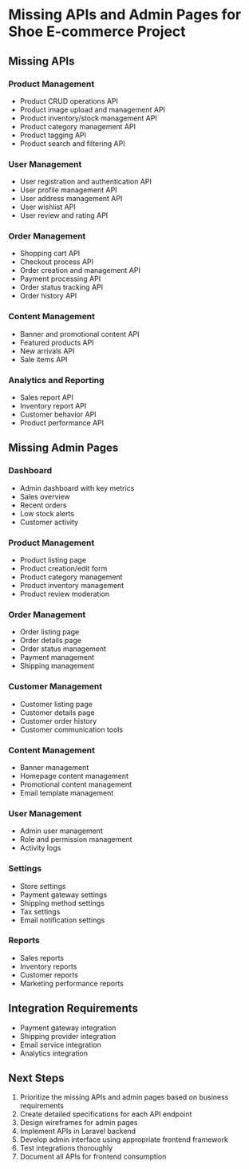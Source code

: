 # Missing APIs and Admin Pages for Shoe E-commerce Project

## Missing APIs

### Product Management
- Product CRUD operations API
- Product image upload and management API
- Product inventory/stock management API
- Product category management API
- Product tagging API
- Product search and filtering API

### User Management
- User registration and authentication API
- User profile management API
- User address management API
- User wishlist API
- User review and rating API

### Order Management
- Shopping cart API
- Checkout process API
- Order creation and management API
- Payment processing API
- Order status tracking API
- Order history API

### Content Management
- Banner and promotional content API
- Featured products API
- New arrivals API
- Sale items API

### Analytics and Reporting
- Sales report API
- Inventory report API
- Customer behavior API
- Product performance API

## Missing Admin Pages

### Dashboard
- Admin dashboard with key metrics
- Sales overview
- Recent orders
- Low stock alerts
- Customer activity

### Product Management
- Product listing page
- Product creation/edit form
- Product category management
- Product inventory management
- Product review moderation

### Order Management
- Order listing page
- Order details page
- Order status management
- Payment management
- Shipping management

### Customer Management
- Customer listing page
- Customer details page
- Customer order history
- Customer communication tools

### Content Management
- Banner management
- Homepage content management
- Promotional content management
- Email template management

### User Management
- Admin user management
- Role and permission management
- Activity logs

### Settings
- Store settings
- Payment gateway settings
- Shipping method settings
- Tax settings
- Email notification settings

### Reports
- Sales reports
- Inventory reports
- Customer reports
- Marketing performance reports

## Integration Requirements
- Payment gateway integration
- Shipping provider integration
- Email service integration
- Analytics integration

## Next Steps
1. Prioritize the missing APIs and admin pages based on business requirements
2. Create detailed specifications for each API endpoint
3. Design wireframes for admin pages
4. Implement APIs in Laravel backend
5. Develop admin interface using appropriate frontend framework
6. Test integrations thoroughly
7. Document all APIs for frontend consumption 